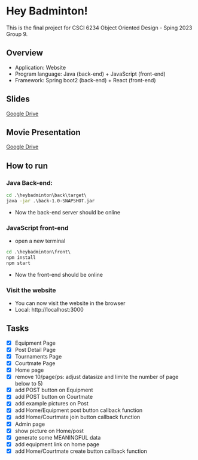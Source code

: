 # Hey Badminton!
This is the final project for CSCI 6234 Object Oriented Design - Sping 2023 Group 9. 

## Overview
* Application: Website
* Program language: Java (back-end) + JavaScript (front-end)
* Framework: Spring boot2 (back-end) + React (front-end)


## Slides
[Google Drive](https://docs.google.com/presentation/d/1lF3PdN1U0-0lVJ-0RPXKd3fob1CUjmEDquPwAA-aUbM/edit?usp=sharing)

## Movie Presentation
[Google Drive](https://drive.google.com/file/d/1Vd2fskJJ3TEJAoqRwFjyIkS6xZvxlNbe/view?usp=share_link)

## How to run

### Java Back-end:
```cmd
cd .\heybadminton\back\target\
java -jar .\back-1.0-SNAPSHOT.jar
```
* Now the back-end server should be online

### JavaScript front-end
* open a new terminal
```cmd
cd .\heybadminton\front\
npm install
npm start
```
* Now the front-end should be online

### Visit the website
* You can now visit the website in the browser
* Local: http://localhost:3000


## Tasks
- [x] Equipment Page
- [x] Post Detail Page
- [x] Tournaments Page
- [x] Courtmate Page
- [x] Home page
- [x] remove 10/page(ps: adjust datasize and limite the number of page below to 5)
- [x] add POST button on Equipment
- [x] add POST button on Courtmate
- [x] add example pictures on Post
- [x] add Home/Equipment post button callback function
- [x] add Home/Courtmate join button callback function
- [x] Admin page
- [x] show picture on Home/post
- [x] generate some MEANINGFUL data
- [x] add equipment link on home page
- [x] add Home/Courtmate create button callback function
